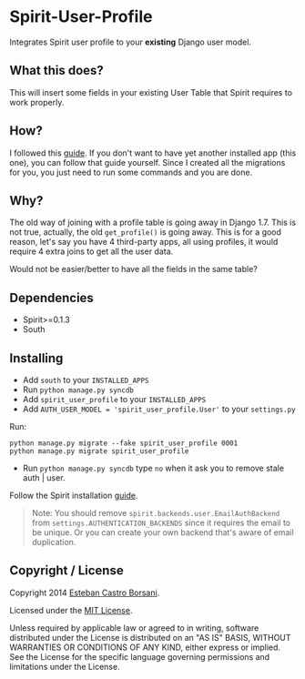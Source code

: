 # Spirit-User-Profile

Integrates Spirit user profile to your **existing** Django user model.

## What this does?

This will insert some fields in your existing User Table that Spirit requires to work properly.

## How?

I followed this [guide](http://django-authtools.readthedocs.org/en/latest/how-to/migrate-to-a-custom-user-model.html).
If you don't want to have yet another installed app (this one), you can follow that guide yourself.
Since I created all the migrations for you, you just need to run some commands and you are done.

## Why?

The old way of joining with a profile table is going away in Django 1.7. This is not true, actually, the old `get_profile()` is going away.
This is for a good reason, let's say you have 4 third-party apps, all using profiles, it would require 4 extra joins to get all the user data.

Would not be easier/better to have all the fields in the same table?

## Dependencies

* Spirit>=0.1.3
* South

## Installing

* Add `south` to your `INSTALLED_APPS`
* Run `python manage.py syncdb`
* Add `spirit_user_profile` to your `INSTALLED_APPS`
* Add `AUTH_USER_MODEL = 'spirit_user_profile.User'` to your `settings.py`

Run:

    python manage.py migrate --fake spirit_user_profile 0001
    python manage.py migrate spirit_user_profile

* Run `python manage.py syncdb` type `no` when it ask you to remove stale auth | user.

Follow the Spirit installation [guide](https://github.com/nitely/Spirit#installing-advanced).

> Note: You should remove `spirit.backends.user.EmailAuthBackend` from `settings.AUTHENTICATION_BACKENDS` since
it requires the email to be unique. Or you can create your own backend that's aware of email duplication.

## Copyright / License

Copyright 2014 [Esteban Castro Borsani](https://github.com/nitely).

Licensed under the [MIT License](https://github.com/nitely/Spirit/blob/master/LICENSE).

Unless required by applicable law or agreed to in writing,
software distributed under the License is distributed on an "AS IS" BASIS,
WITHOUT WARRANTIES OR CONDITIONS OF ANY KIND, either express or implied.
See the License for the specific language governing permissions and limitations under the License.